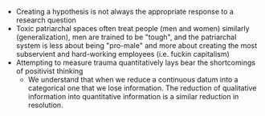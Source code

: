 - Creating a hypothesis is not always the appropriate response to a research question
- Toxic patriarchal spaces often treat people (men and women) similarly (generalization), men are trained to be "tough", and the patriarchal system is less about being "pro-male" and more about creating the most subservient and hard-working employees (i.e. fuckin capitalism)
- Attempting to measure trauma quantitatively lays bear the shortcomings of positivist thinking
  - We understand that when we reduce a continuous datum into a categorical one that we lose information.  The reduction of qualitative information into quantitative information is a similar reduction in resolution.
